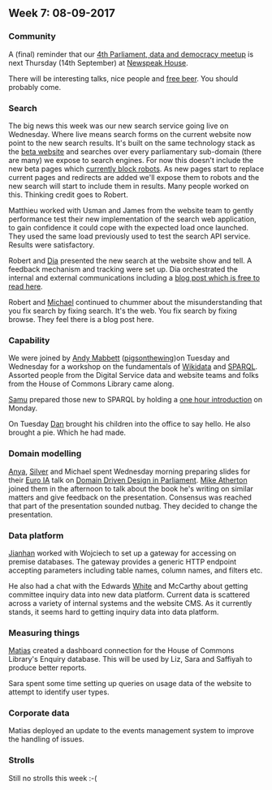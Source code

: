 ## Week 7: 08-09-2017

### Community

A (final) reminder that our [4th Parliament, data and democracy meetup](https://attending.io/events/parliament-data-and-democracy-meetup-4) is next Thursday (14th September) at [Newspeak House](https://www.nwspk.com/). 

There will be interesting talks, nice people and [free beer](https://www.howtogeek.com/howto/31717/what-do-the-phrases-free-speech-vs.-free-beer-really-mean/). You should probably come.

### Search

The big news this week was our new search service going live on Wednesday. Where live means search forms on the current website now point to the new search results. It's built on the same technology stack as the [beta website](https://beta.parliament.uk/) and searches over every parliamentary sub-domain (there are many) we expose to search engines. For now this doesn't include the new beta pages which [currently block robots](http://www.robotstxt.org/robotstxt.html). As new pages start to replace current pages and redirects are added we'll expose them to robots and the new search will start to include them in results. Many people worked on this. Thinking credit goes to Robert.

Matthieu worked with Usman and James from the website team to gently performance test their new implementation of the search web application, to gain confidence it could cope with the expected load once launched. They used the same load previously used to test the search API service. Results were satisfactory.

Robert and [Dia](https://twitter.com/DN78) presented the new search at the website show and tell. A feedback mechanism and tracking were set up. Dia orchestrated the internal and external communications including a [blog post which is free to read here](https://pds.blog.parliament.uk/2017/09/06/launching-the-new-search-service-on-parliament-uk/).

Robert and [Michael](https://twitter.com/fantasticlife) continued to chummer about the misunderstanding that you fix search by fixing search. It's the web. You fix search by fixing browse. They feel there is a blog post here.

### Capability

We were joined by [Andy Mabbett](https://twitter.com/pigsonthewing) ([pigsonthewing](https://www.wikidata.org/wiki/User:Pigsonthewing/2017-09))on Tuesday and Wednesday for a workshop on the fundamentals of [Wikidata](https://www.wikidata.org) and [SPARQL](https://en.wikipedia.org/wiki/SPARQL). Assorted people from the Digital Service data and website teams and folks from the House of Commons Library came along.

[Samu](https://twitter.com/langsamu) prepared those new to SPARQL by holding a [one hour introduction](https://twitter.com/langsamu/status/905163842589773824) on Monday.

On Tuesday [Dan](https://twitter.com/dasbarrett) brought his children into the office to say hello. He also brought a pie. Which he had made.

### Domain modelling

[Anya](https://twitter.com/bitten_), [Silver](https://twitter.com/silveroliver) and Michael spent Wednesday morning preparing slides for their [Euro IA](http://euroia.org/) talk on [Domain Driven Design in Parliament](http://euroia.org/sessions/domain-driven-design-at-uk-parliament). [Mike Atherton](https://twitter.com/mikeatherton) joined them in the afternoon to talk about the book he's writing on similar matters and give feedback on the presentation. Consensus was reached that part of the presentation sounded nutbag. They decided to change the presentation.

### Data platform

[Jianhan](https://twitter.com/jianhanzhu) worked with Wojciech to set up a gateway for accessing on premise databases. The gateway provides a generic HTTP endpoint accepting parameters including table names, column names, and filters etc.

He also had a chat with the Edwards [White](https://twitter.com/ewhitur) and McCarthy about getting committee inquiry data into new data platform. Current data is scattered across a variety of internal systems and the website CMS. As it currently stands, it seems hard to getting inquiry data into data platform.

### Measuring things

[Matias](https://twitter.com/matiasgermanico) created a dashboard connection for the House of Commons Library's Enquiry database. This will be used by Liz, Sara and Saffiyah to produce better reports.

Sara spent some time setting up queries on usage data of the website to attempt to identify user types.

### Corporate data

Matias deployed an update to the events management system to improve the handling of issues.


### Strolls

Still no strolls this week :-(



